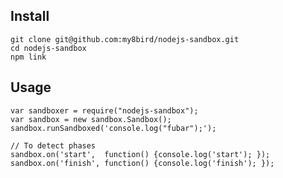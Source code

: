 Install
-------
    git clone git@github.com:my8bird/nodejs-sandbox.git 
    cd nodejs-sandbox
    npm link

Usage
-----
    var sandboxer = require("nodejs-sandbox");
    var sandbox = new sandbox.Sandbox();
    sandbox.runSandboxed('console.log("fubar");');

    // To detect phases
    sandbox.on('start',  function() {console.log('start'); });
    sandbox.on('finish', function() {console.log('finish'); });

